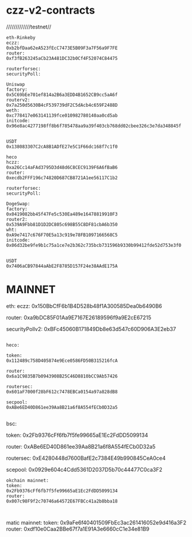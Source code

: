 # czz-v2-contracts

/////////////testnet//
```
eth-Rinkeby
eczz:
0xb2bfDaa62eA523fEcC7473E5B09F3a7F56a9F7FE
router:
0xf3fB263245aCb23A481DC32b0Cf4F52074C84475

routerforsec:
securityPoll:

Uniswap
factory:
0x5C69bEe701ef814a2B6a3EDD4B1652CB9cc5aA6f
routerv2:
0x7a250d5630B4cF539739dF2C5dAcb4c659F2488D
weth:
0xc778417e063141139fce010982780140aa0cd5ab
initcode:
0x96e8ac4277198ff8b6f785478aa9a39f403cb768dd02cbee326c3e7da348845f


USDT
0x138083307C2cA8B1ADfE27e5C1F66dc168f7c1f0
```

```
heco
hczz:
0xa26Cc14aFAd3795D3d48d6C8CEC9139F6A6fBaB6
router:
0xecdb2FFF196c74820D687CB8721A1ee56117C1b2

routerforsec:
securityPoll:

DogeSwap:
factory:
0x0419082bb45f47Fe5c530Ea489e16478819910F3
router2: 
0x539A9Fbb81D1D2DC805c698B55C8DF81cbA6b350
wht:
0xA9e7417c676F70E5a13c919e78FB1097166568C5
initcode:
0x06d32be9fe9b1c75a1ce7e2b362c735bcb731596b9330b99412fde52d753e3f0


USDT
0x7406aCB97844aAbE2F8785D157F24e38AAdE175A
```


# MAINNET

eth:
eczz:
0x150BbCfF6b1B4D528b48f1A300585Dea0b6490B6

router:
0xa9bDC85F01Aa9E7167E26189596f9a9E2cE67215

securityPollv2:
0xBFc45060B171849Db8e63d547c60D906A3E2eb37


``````````````````````````````````````````

heco:

token:
0x112489c758D405874e9Ece0586FD50B315216fcA

router:
0x6a1C9835B7b0943908B25C46D8810bCC9Ab57426

routersec:
0x601aF7000f28bF612c7478EBCa0154a97a828dB8

secpool:
0xABe6ED40D861ee39Aa8B21a6f8A554fECb0D32a5


``````````````````````````````````````````
bsc:

token:
0x2Fb9376cFf6fb7f5fe99665aE1Ec2FdDD5099134

router:
0xABe6ED40D861ee39Aa8B21a6f8A554fECb0D32a5

routersec:
0xE4280448d7600BafE2c7384E49b990845CeA0ce4

scepool:
0x0929e604c4Cdd5361D2037D5b70c44477C0ca3F2



``````````````````````````````````````````
okchain mainnet:
token:
0x2Fb9376cFf6fb7f5fe99665aE1Ec2FdDD5099134
router:
0x007c98F9f2c70746a64572E67FBCc41a2b8bba18



``````````````````````````````````````````
matic mainnet:
token:
0x9aFe6f40401509FbEc3ac261416052e9d416a3F2
router:
0xdf10e0Caa2BBe67f7a1E91A3e6660cC1e34e81B9
